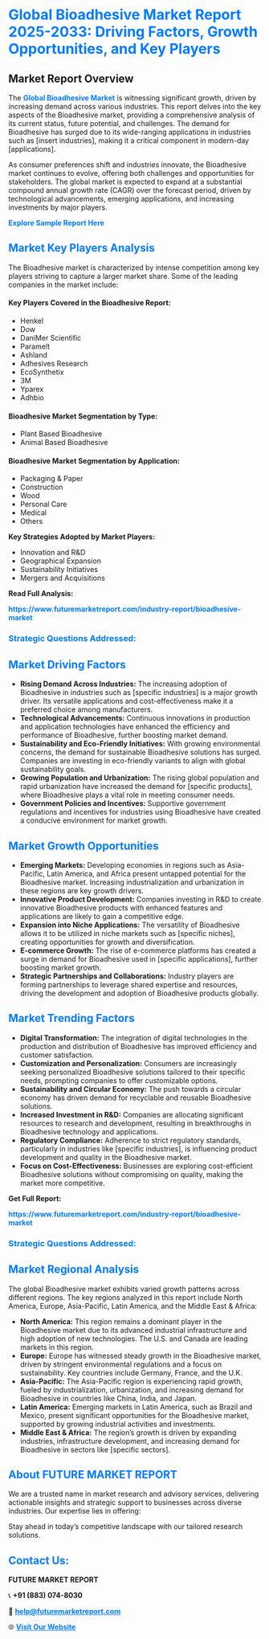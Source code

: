<h1 style="color: #007BFF;">Global Bioadhesive Market Report 2025-2033: Driving Factors, Growth Opportunities, and Key Players</h1>

<section id="overview">
<h2>Market Report Overview</h2>
<p>The <a href="https://www.futuremarketreport.com/industry-report/bioadhesive-market" style="color: #007BFF; text-decoration: none;"><strong>Global Bioadhesive Market</strong></a> is witnessing significant growth, driven by increasing demand across various industries. This report delves into the key aspects of the Bioadhesive market, providing a comprehensive analysis of its current status, future potential, and challenges. The demand for Bioadhesive has surged due to its wide-ranging applications in industries such as [insert industries], making it a critical component in modern-day [applications].</p>
<p>As consumer preferences shift and industries innovate, the Bioadhesive market continues to evolve, offering both challenges and opportunities for stakeholders. The global market is expected to expand at a substantial compound annual growth rate (CAGR) over the forecast period, driven by technological advancements, emerging applications, and increasing investments by major players.</p>
</section>

<section id="overview">
<p><a href="https://www.futuremarketreport.com/request-sample/reportId=83909" style="color: #007BFF; text-decoration: none;"><strong>Explore Sample Report Here</strong></a></p>
</section>

<section id="key-players">
<h2 style="color: #007BFF;">Market Key Players Analysis</h2>
<p>The Bioadhesive market is characterized by intense competition among key players striving to capture a larger market share. Some of the leading companies in the market include:</p>
<h4>Key Players Covered in the Bioadhesive Report:</h4>
<ul><li>Henkel</li><li>Dow</li><li>DaniMer Scientific</li><li>Paramelt</li><li>Ashland</li><li>Adhesives Research</li><li>EcoSynthetix</li><li>3M</li><li>Yparex</li><li>Adhbio</li></ul>
<h4>Bioadhesive Market Segmentation by Type:</h4>
<ul><li>Plant Based Bioadhesive</li><li>Animal Based Bioadhesive</li></ul>

<h4>Bioadhesive Market Segmentation by Application:</h4>
<ul><li>Packaging &amp; Paper</li><li>Construction</li><li>Wood</li><li>Personal Care</li><li>Medical</li><li>Others</li></ul>
<p><strong>Key Strategies Adopted by Market Players:</strong></p>
<ul>
<li>Innovation and R&D</li>
<li>Geographical Expansion</li>
<li>Sustainability Initiatives</li>
<li>Mergers and Acquisitions</li>
</ul>
</section>

<section>
<p><strong>Read Full Analysis: </strong></p><a href="https://www.futuremarketreport.com/industry-report/bioadhesive-market" style="color: #007BFF; text-decoration: none;"><strong>https://www.futuremarketreport.com/industry-report/bioadhesive-market</strong></a>
<h3 style="color: #007BFF;">Strategic Questions Addressed:</h3>
</section>

<section id="driving-factors">
<h2 style="color: #007BFF;">Market Driving Factors</h2>
<ul>
<li><strong>Rising Demand Across Industries:</strong> The increasing adoption of Bioadhesive in industries such as [specific industries] is a major growth driver. Its versatile applications and cost-effectiveness make it a preferred choice among manufacturers.</li>
<li><strong>Technological Advancements:</strong> Continuous innovations in production and application technologies have enhanced the efficiency and performance of Bioadhesive, further boosting market demand.</li>
<li><strong>Sustainability and Eco-Friendly Initiatives:</strong> With growing environmental concerns, the demand for sustainable Bioadhesive solutions has surged. Companies are investing in eco-friendly variants to align with global sustainability goals.</li>
<li><strong>Growing Population and Urbanization:</strong> The rising global population and rapid urbanization have increased the demand for [specific products], where Bioadhesive plays a vital role in meeting consumer needs.</li>
<li><strong>Government Policies and Incentives:</strong> Supportive government regulations and incentives for industries using Bioadhesive have created a conducive environment for market growth.</li>
</ul>
</section>

<section id="growth-opportunities">
<h2 style="color: #007BFF;">Market Growth Opportunities</h2>
<ul>
<li><strong>Emerging Markets:</strong> Developing economies in regions such as Asia-Pacific, Latin America, and Africa present untapped potential for the Bioadhesive market. Increasing industrialization and urbanization in these regions are key growth drivers.</li>
<li><strong>Innovative Product Development:</strong> Companies investing in R&D to create innovative Bioadhesive products with enhanced features and applications are likely to gain a competitive edge.</li>
<li><strong>Expansion into Niche Applications:</strong> The versatility of Bioadhesive allows it to be utilized in niche markets such as [specific niches], creating opportunities for growth and diversification.</li>
<li><strong>E-commerce Growth:</strong> The rise of e-commerce platforms has created a surge in demand for Bioadhesive used in [specific applications], further boosting market growth.</li>
<li><strong>Strategic Partnerships and Collaborations:</strong> Industry players are forming partnerships to leverage shared expertise and resources, driving the development and adoption of Bioadhesive products globally.</li>
</ul>
</section>

<section id="trending-factors">
<h2 style="color: #007BFF;">Market Trending Factors</h2>
<ul>
<li><strong>Digital Transformation:</strong> The integration of digital technologies in the production and distribution of Bioadhesive has improved efficiency and customer satisfaction.</li>
<li><strong>Customization and Personalization:</strong> Consumers are increasingly seeking personalized Bioadhesive solutions tailored to their specific needs, prompting companies to offer customizable options.</li>
<li><strong>Sustainability and Circular Economy:</strong> The push towards a circular economy has driven demand for recyclable and reusable Bioadhesive solutions.</li>
<li><strong>Increased Investment in R&D:</strong> Companies are allocating significant resources to research and development, resulting in breakthroughs in Bioadhesive technology and applications.</li>
<li><strong>Regulatory Compliance:</strong> Adherence to strict regulatory standards, particularly in industries like [specific industries], is influencing product development and quality in the Bioadhesive market.</li>
<li><strong>Focus on Cost-Effectiveness:</strong> Businesses are exploring cost-efficient Bioadhesive solutions without compromising on quality, making the market more competitive.</li>
</ul>
</section>

<section>
<p><strong>Get Full Report: </strong></p><a href="https://www.futuremarketreport.com/industry-report/bioadhesive-market" style="color: #007BFF; text-decoration: none;"><strong>https://www.futuremarketreport.com/industry-report/bioadhesive-market</strong></a>
<h3 style="color: #007BFF;">Strategic Questions Addressed:</h3>
</section>


<section id="regional-analysis">
<h2 style="color: #007BFF;">Market Regional Analysis</h2>
<p>The global Bioadhesive market exhibits varied growth patterns across different regions. The key regions analyzed in this report include North America, Europe, Asia-Pacific, Latin America, and the Middle East & Africa:</p>
<ul>
<li><strong>North America:</strong> This region remains a dominant player in the Bioadhesive market due to its advanced industrial infrastructure and high adoption of new technologies. The U.S. and Canada are leading markets in this region.</li>
<li><strong>Europe:</strong> Europe has witnessed steady growth in the Bioadhesive market, driven by stringent environmental regulations and a focus on sustainability. Key countries include Germany, France, and the U.K.</li>
<li><strong>Asia-Pacific:</strong> The Asia-Pacific region is experiencing rapid growth, fueled by industrialization, urbanization, and increasing demand for Bioadhesive in countries like China, India, and Japan.</li>
<li><strong>Latin America:</strong> Emerging markets in Latin America, such as Brazil and Mexico, present significant opportunities for the Bioadhesive market, supported by growing industrial activities and investments.</li>
<li><strong>Middle East & Africa:</strong> The region’s growth is driven by expanding industries, infrastructure development, and increasing demand for Bioadhesive in sectors like [specific sectors].</li>
</ul>
</section>

<footer>
<h2 style="color: #007BFF;">About FUTURE MARKET REPORT</h2>
<p>We are a trusted name in market research and advisory services, delivering actionable insights and strategic support to businesses across diverse industries. Our expertise lies in offering:</p>

<p>Stay ahead in today’s competitive landscape with our tailored research solutions.</p>

<h2 style="color: #007BFF;">Contact Us:</h2>
<p><strong>FUTURE MARKET REPORT</strong></p>
<p>📞 <strong>+91 (883) 074-8030</strong></p>
<p>📧 <strong><a href="mailto:help@futuremarketreport.com" style="color: #007BFF;">help@futuremarketreport.com</a></strong></p>
<p>🌐 <strong><a href="https://www.futuremarketreport.com/" style="color: #007BFF;">Visit Our Website</a></strong></p>
</footer>